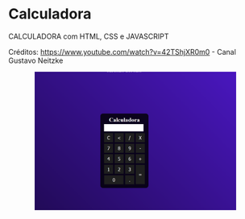 # Calculadora

 CALCULADORA com HTML, CSS e JAVASCRIPT
 
 Créditos: https://www.youtube.com/watch?v=42TShjXR0m0 - Canal Gustavo Neitzke

 <div align="center">
    <img src="calculadora.png" width="400px"</img> 
</div>

